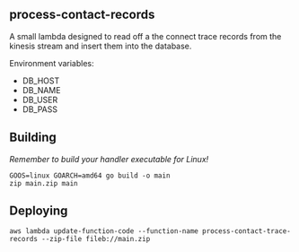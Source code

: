 process-contact-records
------------

A small lambda designed to read off a the connect trace records from the kinesis stream and insert them into the database.

Environment variables:
* DB_HOST
* DB_NAME
* DB_USER
* DB_PASS

## Building

_Remember to build your handler executable for Linux!_
```
GOOS=linux GOARCH=amd64 go build -o main
zip main.zip main
```

## Deploying

```
aws lambda update-function-code --function-name process-contact-trace-records --zip-file fileb://main.zip
```
